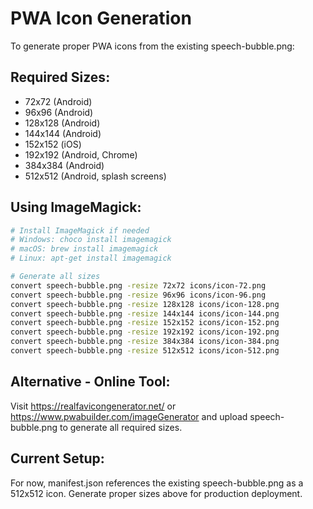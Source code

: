 # PWA Icon Generation

To generate proper PWA icons from the existing speech-bubble.png:

## Required Sizes:
- 72x72 (Android)
- 96x96 (Android)
- 128x128 (Android)
- 144x144 (Android)
- 152x152 (iOS)
- 192x192 (Android, Chrome)
- 384x384 (Android)
- 512x512 (Android, splash screens)

## Using ImageMagick:
```bash
# Install ImageMagick if needed
# Windows: choco install imagemagick
# macOS: brew install imagemagick
# Linux: apt-get install imagemagick

# Generate all sizes
convert speech-bubble.png -resize 72x72 icons/icon-72.png
convert speech-bubble.png -resize 96x96 icons/icon-96.png
convert speech-bubble.png -resize 128x128 icons/icon-128.png
convert speech-bubble.png -resize 144x144 icons/icon-144.png
convert speech-bubble.png -resize 152x152 icons/icon-152.png
convert speech-bubble.png -resize 192x192 icons/icon-192.png
convert speech-bubble.png -resize 384x384 icons/icon-384.png
convert speech-bubble.png -resize 512x512 icons/icon-512.png
```

## Alternative - Online Tool:
Visit https://realfavicongenerator.net/ or https://www.pwabuilder.com/imageGenerator
and upload speech-bubble.png to generate all required sizes.

## Current Setup:
For now, manifest.json references the existing speech-bubble.png as a 512x512 icon.
Generate proper sizes above for production deployment.
